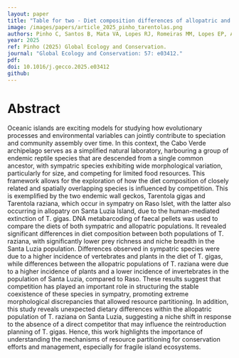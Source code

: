 ```yaml
---
layout: paper
title: "Table for two - Diet composition differences of allopatric and sympatric populations of island geckos"
image: /images/papers/article_2025_pinho_tarentolas.png
authors: Pinho C, Santos B, Mata VA, Lopes RJ, Romeiras MM, Lopes EP, Alves PC, Emerson B, Vasconcelos R. 
year: 2025
ref: Pinho (2025) Global Ecology and Conservation.
journal: "Global Ecology and Conservation: 57: e03412."
pdf: 
doi: 10.1016/j.gecco.2025.e03412
github: 
---
```


# Abstract

Oceanic islands are exciting models for studying how evolutionary processes and environmental variables can jointly contribute to speciation and community assembly over time. In this context, the Cabo Verde archipelago serves as a simplified natural laboratory, harbouring a group of endemic reptile species that are descended from a single common ancestor, with sympatric species exhibiting wide morphological variation, particularly for size, and competing for limited food resources. This framework allows for the exploration of how the diet composition of closely related and spatially overlapping species is influenced by competition. This is exemplified by the two endemic wall geckos, Tarentola gigas and Tarentola raziana, which occur in sympatry on Raso Islet, with the latter also occurring in allopatry on Santa Luzia Island, due to the human-mediated extinction of T. gigas. DNA metabarcoding of faecal pellets was used to compare the diets of both sympatric and allopatric populations. It revealed significant differences in diet composition between both populations of T. raziana, with significantly lower prey richness and niche breadth in the Santa Luzia population. Differences observed in sympatric species were due to a higher incidence of vertebrates and plants in the diet of T. gigas, while differences between the allopatric populations of T. raziana were due to a higher incidence of plants and a lower incidence of invertebrates in the population of Santa Luzia, compared to Raso. These results suggest that competition has played an important role in structuring the stable coexistence of these species in sympatry, promoting extreme morphological discrepancies that allowed resource partitioning. In addition, this study reveals unexpected dietary differences within the allopatric population of T. raziana on Santa Luzia, suggesting a niche shift in response to the absence of a direct competitor that may influence the reintroduction planning of T. gigas. Hence, this work highlights the importance of understanding the mechanisms of resource partitioning for conservation efforts and management, especially for fragile island ecosystems.